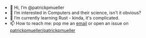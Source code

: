 - 👋 Hi, I’m @patrickpmueller
- 👀 I’m interested in Computers and their science, isn't it obvious?
- 🌱 I’m currently learning Rust - kinda, it's complicated.
- 📫 How to reach me: pop me an [email](mailto:patrickpmueller@proton.me) or open an issue on [patrickpmueller/patrickpmueller](github.com/patrickpmueller/patrickpmueller/issues/new)
<!---
patrickpmueller/patrickpmueller is a ✨ special ✨ repository because its `README.md` (this file) appears on your GitHub profile.
You can click the Preview link to take a look at your changes.
--->
